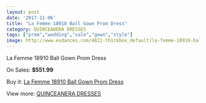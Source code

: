 ```yaml
---
layout: post
date: '2017-11-06'
title: "La Femme 18910 Ball Gown Prom Dress"
category: QUINCEANERA DRESSES
tags: ["prom","wedding","sale","gown","style"]
image: http://www.eudances.com/4822-thickbox_default/la-femme-18910-ball-gown-prom-dress.jpg
---
```

La Femme 18910 Ball Gown Prom Dress

On Sales: **$551.99**
<a href="https://www.eudances.com/en/quinceanera-dresses/1629-la-femme-18910-ball-gown-prom-dress.html"><amp-img layout="responsive" width="600" height="600" src="//www.eudances.com/4822-thickbox_default/la-femme-18910-ball-gown-prom-dress.jpg" alt="La Femme 18910 Ball Gown Prom Dress 0" /></a>
<a href="https://www.eudances.com/en/quinceanera-dresses/1629-la-femme-18910-ball-gown-prom-dress.html"><amp-img layout="responsive" width="600" height="600" src="//www.eudances.com/4826-thickbox_default/la-femme-18910-ball-gown-prom-dress.jpg" alt="La Femme 18910 Ball Gown Prom Dress 1" /></a>
<a href="https://www.eudances.com/en/quinceanera-dresses/1629-la-femme-18910-ball-gown-prom-dress.html"><amp-img layout="responsive" width="600" height="600" src="//www.eudances.com/4825-thickbox_default/la-femme-18910-ball-gown-prom-dress.jpg" alt="La Femme 18910 Ball Gown Prom Dress 2" /></a>
<a href="https://www.eudances.com/en/quinceanera-dresses/1629-la-femme-18910-ball-gown-prom-dress.html"><amp-img layout="responsive" width="600" height="600" src="//www.eudances.com/4824-thickbox_default/la-femme-18910-ball-gown-prom-dress.jpg" alt="La Femme 18910 Ball Gown Prom Dress 3" /></a>
<a href="https://www.eudances.com/en/quinceanera-dresses/1629-la-femme-18910-ball-gown-prom-dress.html"><amp-img layout="responsive" width="600" height="600" src="//www.eudances.com/4823-thickbox_default/la-femme-18910-ball-gown-prom-dress.jpg" alt="La Femme 18910 Ball Gown Prom Dress 4" /></a>

Buy it: [La Femme 18910 Ball Gown Prom Dress](https://www.eudances.com/en/quinceanera-dresses/1629-la-femme-18910-ball-gown-prom-dress.html "La Femme 18910 Ball Gown Prom Dress")

View more: [QUINCEANERA DRESSES](https://www.eudances.com/en/17-quinceanera-dresses "QUINCEANERA DRESSES")